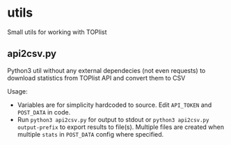 # utils
Small utils for working with TOPlist

## api2csv.py
Python3 util without any external dependecies (not even requests) to download statistics from TOPlist API and convert them to CSV

Usage:
 * Variables are for simplicity hardcoded to source. Edit `API_TOKEN` and `POST_DATA` in code.
 * Run `python3 api2csv.py` for output to stdout or `python3 api2csv.py output-prefix` to export results to file(s). Multiple files are created when multiple `stats` in `POST_DATA` config where specified.
